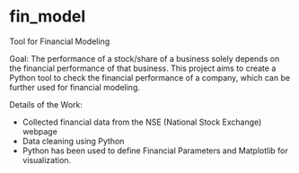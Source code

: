 # fin_model
Tool for Financial Modeling

Goal: The performance of a stock/share of a business solely depends on the financial performance of that business. This project aims to create a Python tool to check the financial performance of a company, which can be further used for financial modeling.


Details of the Work:

* Collected financial data from the NSE (National Stock Exchange) webpage
* Data cleaning using Python
* Python has been used to define Financial Parameters and Matplotlib for visualization.
